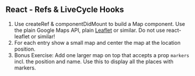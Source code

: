 ## React - Refs & LiveCycle Hooks

1. Use createRef & componentDidMount to build a Map component. Use the plain Google Maps API, plain [Leaflet](https://leafletjs.com/) or similar. Do not use react-leaflet or similar!
2. For each entry show a small map and center the map at the location position.
3. Bonus Exercise: Add one larger map on top that accepts a prop `markers` incl. the position and name. Use this to display all the places with markers.
